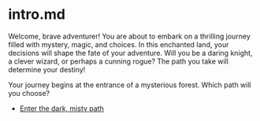 # intro.md

Welcome, brave adventurer! You are about to embark on a thrilling journey filled with mystery, magic, and choices. In this enchanted land, your decisions will shape the fate of your adventure. Will you be a daring knight, a clever wizard, or perhaps a cunning rogue? The path you take will determine your destiny!

Your journey begins at the entrance of a mysterious forest. Which path will you choose?

- [Enter the dark, misty path](misty-path.md)